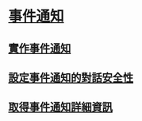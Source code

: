 # [事件通知](event-notifications.md)
## [實作事件通知](implement-event-notifications.md)
## [設定事件通知的對話安全性](configure-dialog-security-for-event-notifications.md)
## [取得事件通知詳細資訊](get-information-about-event-notifications.md)
